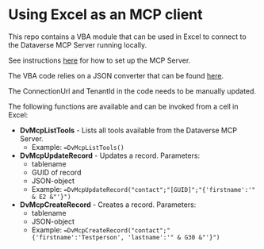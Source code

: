 # Using Excel as an MCP client

This repo contains a VBA module that can be used in Excel to connect to the Dataverse MCP Server running locally.

See instructions [here](https://learn.microsoft.com/en-us/power-apps/maker/data-platform/data-platform-mcp) for how to set up the MCP Server.

The VBA code relies on a JSON converter that can be found [here](https://github.com/VBA-tools/VBA-JSON/blob/master/JsonConverter.bas).

The ConnectionUrl and TenantId in the code needs to be manually updated.

The following functions are available and can be invoked  from a cell in Excel:

- **DvMcpListTools** - Lists all tools available from the Dataverse MCP Server.
  - Example: `=DvMcpListTools()`
- **DvMcpUpdateRecord** - Updates a record. Parameters:
  - tablename
  - GUID of record
  - JSON-object
  -  Example: `=DvMcpUpdateRecord("contact";"[GUID]";"{'firstname':'" & E2 &"'}")`
- **DvMcpCreateRecord** - Creates a record. Parameters:
  - tablename
  - JSON-object
  - Example: `=DvMcpCreateRecord("contact";"{'firstname':'Testperson', 'lastname':'" & G30 &"'}")`
